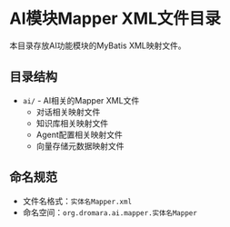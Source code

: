 # AI模块Mapper XML文件目录

本目录存放AI功能模块的MyBatis XML映射文件。

## 目录结构
- `ai/` - AI相关的Mapper XML文件
  - 对话相关映射文件
  - 知识库相关映射文件
  - Agent配置相关映射文件
  - 向量存储元数据映射文件

## 命名规范
- 文件名格式：`实体名Mapper.xml`
- 命名空间：`org.dromara.ai.mapper.实体名Mapper`